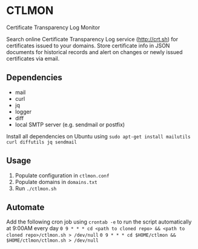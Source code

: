 # CTLMON
Certificate Transparency Log Monitor

Search online Certificate Transparency Log service (http://crt.sh) for certificates issued to your domains.
Store certificate info in JSON documents for historical records and alert on changes or newly issued certificates via email.

## Dependencies
* mail
* curl
* jq
* logger
* diff
* local SMTP server (e.g. sendmail or postfix)

Install all dependencies on Ubuntu using `sudo apt-get install mailutils curl diffutils jq sendmail`

## Usage
1. Populate configuration in `ctlmon.conf`
2. Populate domains in `domains.txt`
2. Run `./ctlmon.sh`

## Automate
Add the following cron job using `crontab -e` to run the script automatically at 9:00AM every day
`0 9 * * * cd <path to cloned repo> && <path to cloned repo>/ctlmon.sh > /dev/null`
`0 9 * * * cd $HOME/ctlmon && $HOME/ctlmon/ctlmon.sh > /dev/null`
